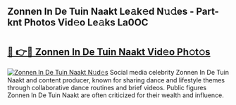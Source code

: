 ## Zonnen In De Tuin Naakt Le𝚊k𝚎d N𝚞𝚍es - Part-knt Photos Vid𝚎o Le𝚊ks La0OC

# <h2><a href="http://fb1gsy.evod.top/?m=Zonnen+In+De+Tuin+Naakt">🔗 👉🔴 Zonnen In De Tuin Naakt Vid𝚎o Ph𝚘t𝚘s</a></h2>

[![Zonnen In De Tuin Naakt N𝚞d𝚎s](https://i.imgur.com/8V9OHl7.gif)](http://fb1gsy.evod.top/?m=Zonnen+In+De+Tuin+Naakt)
Social media celebrity Zonnen In De Tuin Naakt and content producer, known for sharing dance and lifestyle themes through collaborative dance routines and brief videos. Public figures Zonnen In De Tuin Naakt are often criticized for their wealth and influence. 
